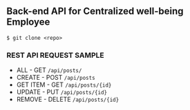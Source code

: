<h2>Back-end API for Centralized well-being Employee</h2>

`$ git clone <repo>`

<h3>REST API REQUEST SAMPLE</h3>

- ALL - GET `/api/posts/`
- CREATE - POST `/api/posts`
- GET ITEM - GET `/api/posts/{id}`
- UPDATE - PUT `/api/posts/{id}`
- REMOVE - DELETE `/api/posts/{id}`